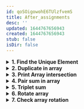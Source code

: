 ```yaml
---
id: qoSOigowohE6TUlzfvemS
title: After_assignments
desc: ''
updated: 1644767656943
created: 1644767656943
stub: false
isDir: false
---
```

<details> <summary><strong> 1. Find the Unique Element </strong></summary>

# 1. Find the Unique Element

    Given an integer array of size 2N + 1. In this given array, N numbers are present twice and one number is present only once in the array.

    You need to find and return that number which is unique in the array.

    Note : Given array will always contain odd number of elements.

**Input Format**

    Line 1 : Array size i.e. 2N+1

    Line 2 : Array elements (separated by space)

**Output Format**

    Unique element present in the array

**Constraints**

    1 <= N <= 10^6

**Sample Input**

    7
    2 3 1 6 3 6 2

**Sample Output**

    1

<details> <summary><strong>Code</strong></summary>

    Using the associative and commumtative property of XOR, we will calculate the XOR of the array, which is mathematically equal to 0 ^ (distinct element) = distinct element, found it.
    // arr - input array
    // size - size of array

    int FindUnique(int arr[], int size)
    {
        int ret = 0;
        for(int i=0; i<size;i++)
            ret ^= arr[i];
        return ret;
    }

</details>

---

</details>

<details> <summary><strong> 2. Duplicate in array </strong></summary>

# 2. Duplicate in array

    Given an array of integers of size n which contains numbers from 0 to n - 2. Each number is present at least once. That is, if n = 5, numbers from 0 to 3 is present in the given array at least once and one number is present twice. You need to find and return that duplicate number present in the array.

    Assume, duplicate number is always present in the array.

**Input Format**

    Line 1 : Size of input array

    Line 2 : Array elements (separated by space)

**Output Format**

    Duplicate element

**Constraints**

    1 <= n <= 10^6

**Sample Input**

    9
    0 7 2 5 4 7 1 3 6

**Sample Output**

    7

<details> <summary><strong>Code</strong></summary>

    // arr - input array
    // size - size of array

    int MissingNumber(int arr[], int size)
    {
        int idealSum = (size-2)*(size-1)/2; // sum from 0 to n-2, i.e 1 is missing
        int realSum = 0;
        for(int i=0; i<size; i++)
            realSum+=arr[i];
        return realSum-idealSum;
    }

</details>

---

</details>

<details> <summary><strong> 3. Print Array intersection </strong></summary>

# 3. Print Array intersection

    Given two random integer arrays, print their intersection. That is, print all the elements that are present in both the given arrays.

    Input arrays can contain duplicate elements.

    Note : Order of elements are not important

**Input Format**

    Line 1 : Integer N, Array 1 Size

    Line 2 : Array 1 elements (separated by space)

    Line 3 : Integer M, Array 2 Size

    Line 4 : Array 2 elements (separated by space)

**Output Format**

    Print intersection elements in different lines

**Constraints**

    1 <= M, N <= 10^6

**Sample Input 1**

    6
    2 6 8 5 4 3
    4
    2 3 4 7

**Sample Output 1**

    2
    4
    3

**Sample Input 2**

    4
    2 6 1 2
    5
    1 2 3 4 2

**Sample Output 2**

    2
    2
    1

<details> <summary><strong>Code</strong></summary>

    // input1 - first array
    // input2 - second array
    // size1 - size of first array
    // size2 - size of second array
    void intersection(int input1[], int input2[], int size1, int size2)
    {
        std::sort(input1, input1+size1);
        std::sort(input2, input2+size2);
        int i = 0, j = 0;

        while(i < size1 && j < size2)
        {
            if(input1[i]==input2[j])
            {
                cout << input1[i] <<  endl;
                i++, j++;
            }
            else if(input1[i]<input2[j]) // you won't be able to find input2[j] except for the next elements of input1[i]
                i++;
            else if(input1[i]>input2[j]) // you won't be able to find input1[i] except for the next elements of input2[j]
                j++;
        }
        // that was easy enough
        // we can use maps too, time complexity is O(n)
    }

</details>

---

</details>

<details> <summary><strong> 4. Pair sum in array </strong></summary>

# 4. Pair sum in array

    Given a random integer array A and a number x. Find and print the pair of elements in the array which sum to x.

    Array A can contain duplicate elements.

    While printing a pair, print the smaller element first.

    That is, if a valid pair is (6, 5) print "5 6". There is no constraint that out of 5 pairs which have to be printed in 1st line. You can print pairs in any order, just be careful about the order of elements in a pair.

**Input Format**

    Line 1 : Integer N (Array size)

    Line 2 : Array elements (separated by space)

    Line 3 : Integer x

**Output Format**

    Line 1 : Pair 1 elements (separated by space)

    Line 2 : Pair 2 elements (separated by space)

    Line 3 : and so on

**Constraints**

    1 <= N <= 1000

    1 <= x <= 100

**Sample Input**

    9
    1 3 6 2 5 4 3 2 4
    7

**Sample Output**

    1 6
    3 4
    3 4
    2 5
    2 5
    3 4
    3 4

<details> <summary><strong>Code</strong></summary>

    #include<algorithm>
    void pairSum(int input[], int size, int x)
    {
        *// start from the two ends*
        // Advantage: As compare the biggest to the smallest, if they sum equals
        // the numbers at hand, then print em. Else leave them

        // We need to scan further as we might get the sum in the insides.

        // when we scan if ar[i]+arr[j]<su, move from the front. The left part(at hand) is useless
        // if(ar[i]+ar[j]>sum), right part(check with while) is useless.
        // when we get (ar[i]==arr[j])
        // case1: if(ar[i]==arr[j])
                // print the number len1*(len1-1)/2
        // case 2:
        // count the stretch for both the ends and print the numbers len1*len2 times.

        // T.C = nlong + n  = O(nlogn), SC = O(1)

        sort(input, input+size);
        int i = 0, j = size - 1;
        int len1 = 0, len2 = 0;
        while(i<j) // i==j is useless
        {

            if(input[i]==input[j]) // if both are equal then everything between them is the same
            {
                if(input[i]+input[j]!=x)
                    break;
                else  // redundant
                {
                    len1 = j-i+1;
                    for(int k=0; k < (len1*(len1-1))/2; k++)
                        cout << input[i] << " " << input[i] << endl;
                    break;
                }
            } // saves a lot of time, you can check the case using custom input

            else // input[i] is not equal to input[j]
            {
                if(input[i]+input[j]<x)
                {
                    while(i<j && input[i]+input[j]<x)
                        i++; // will stop is sum>=x the next case will take care of it.
                }
                else if(input[i]+input[j]>x)
                {
                    while(i<j && input[i]+input[j]>x)
                        j--; // will stop is sum>=x the next case will take care of it.
                }
                else
                {
                    len1 = 1, len2 = 1;
                    while(input[i]==input[++i]) // not equal so for sure will find a wall or interface
                        len1+=1; // don't worry about i and j as input[i] and input[j] cannot be the same for all values
                    while(input[j]==input[--j]) // not equal so for sure will find a wall or interface
                        len2+=1;
                    for(int k=0; k < len1*len2; k++)
                        cout << input[i-1] << " " << input[j+1] << endl;
                }
            }
        }
    }

</details>

---

</details>

<details> <summary><strong> 5. Triplet sum </strong></summary>

# 5. Triplet sum

    Given a random integer array and a number x. Find and print the triplets of elements in the array which sum to x.

    While printing a triplet, print the smallest element first.

    That is, if a valid triplet is (6, 5, 10) print "5 6 10". There is no constraint that out of 5 triplets which have to be printed on 1st line. You can print triplets in any order, just be careful about the order of elements in a triplet.

**Input Format**

    Line 1 : Integer N (Array Size)

    Line 2 : Array elements (separated by space)

    Line 3 : Integer x

**Output Format**

    Line 1 : Triplet 1 elements (separated by space)

    Line 2 : Triplet 3 elements (separated by space)

    Line 3 : and so on

**Constraints**

    1 <= N <= 1000

    1 <= x <= 100

**Sample Input**

    7
    1 2 3 4 5 6 7
    12

**Sample Output**

    1 4 7
    1 5 6
    2 3 7
    2 4 6
    3 4 5

<details> <summary><strong>Code</strong></summary>

    // arr - input array
    // size - size of array
    // x - sum of triplets

    void FindTriplet(int arr[], int size, int x)
    {
        /* Don't write main().
         * Don't read input, it is passed as function argument.
         * Print output and don't return it.
         * Taking input is handled automatically.
         */

    }

</details>

---

</details>

<details> <summary><strong> 6. Rotate array </strong></summary>

# 6. Rotate array

    Given a random integer array of size n, write a function that rotates the given array by d elements (towards left).

    Change in the input array itself. You don't need to return or print elements.

**Input Format**

    Line 1 : Integer n (Array Size)

    Line 2 : Array elements (separated by space)

    Line 3 : Integer d

**Output Format**

    Updated array elements (separated by space)

**Constraints**

    1 <= N <= 1000

    1 <= d <= N

**Sample Input**

    7
    1 2 3 4 5 6 7
    2

**Sample Output**

    3 4 5 6 7 1 2

<details> <summary><strong>Code</strong></summary>

    // arr - input array
    // n - size of array
    // d - array to be rotated by d elements

    #include<algorithm>
    void rotate(int *arr, int d, int n)
    {
        if(d==0)
            return;
    	d%=n;
        d = n-d;
        int buckets = __gcd(n, d);
        int bucket_size = n/buckets;
        int position = 0;
        int store = arr[0], swap;
        for(int i=0; i<buckets; i++)
        {
            for(int j=0; j<bucket_size; j++)
            {
                position = (position+d)%n;
                swap = arr[position];
                arr[position] = store;
                store = swap;
            }
            store=arr[++position]; // new bucket
        }
    }

</details>

---

</details>

<details> <summary><strong> 7. Check array rotation </strong></summary>
s
# 7. Check array rotation

    Given an integer array, which is sorted (in increasing order) and has been rotated by some number k in clockwise direction. Find and return the k.

**Input Format**

    Line 1 : Integer n (Array Size)

    Line 2 : Array elements (separated by space)

**Output Format**

    Integer k

**Constraints**

    1 <= n <= 1000

**Constraints**

    1 <= n <= 20

**Sample Input 1**

    6
    5 6 1 2 3 4

**Sample Output 1**

    2

**Sample Input 2**

    5
    3 6 8 9 10

**Sample Output 2**

    0

<details> <summary><strong>Code</strong></summary>

    // arr - input array
    // n - size of array

    int FindSortedArrayRotation(int arr[], int n)
    {
        /* Don't write main().
         * Don't read input, it is passed as function argument.
         * Return output and don't print it.
         * Taking input and printing output is handled automatically.
         */

    }

</details>

---

</details>
